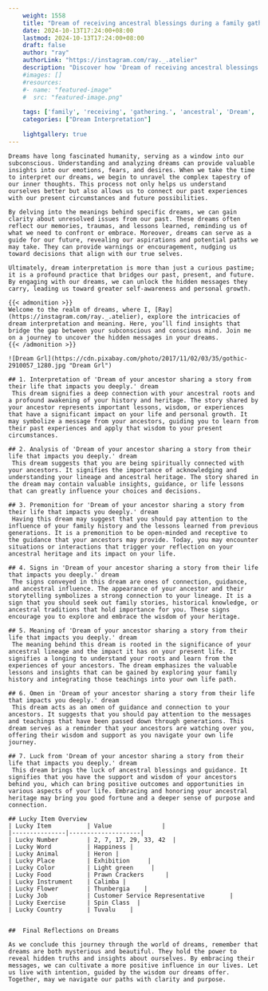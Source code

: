 ```yaml
---
    weight: 1558
    title: "Dream of receiving ancestral blessings during a family gathering."  # Assuming 'title' column exists
    date: 2024-10-13T17:24:00+08:00
    lastmod: 2024-10-13T17:24:00+08:00
    draft: false
    author: "ray"
    authorLink: "https://instagram.com/ray._.atelier"
    description: "Discover how 'Dream of receiving ancestral blessings during a family gathering.' can interpret your future and uncover its significant meanings in your life."
    #images: []
    #resources:
    #- name: "featured-image"
    #  src: "featured-image.png"
    
    tags: ['family', 'receiving', 'gathering.', 'ancestral', 'Dream', 'during', 'a', 'of', 'blessings']
    categories: ["Dream Interpretation"]
    
    lightgallery: true
---
```

    
    Dreams have long fascinated humanity, serving as a window into our subconscious. Understanding and analyzing dreams can provide valuable insights into our emotions, fears, and desires. When we take the time to interpret our dreams, we begin to unravel the complex tapestry of our inner thoughts. This process not only helps us understand ourselves better but also allows us to connect our past experiences with our present circumstances and future possibilities.
    
    By delving into the meanings behind specific dreams, we can gain clarity about unresolved issues from our past. These dreams often reflect our memories, traumas, and lessons learned, reminding us of what we need to confront or embrace. Moreover, dreams can serve as a guide for our future, revealing our aspirations and potential paths we may take. They can provide warnings or encouragement, nudging us toward decisions that align with our true selves.
    
    Ultimately, dream interpretation is more than just a curious pastime; it is a profound practice that bridges our past, present, and future. By engaging with our dreams, we can unlock the hidden messages they carry, leading us toward greater self-awareness and personal growth.
    
    {{< admonition >}}
    Welcome to the realm of dreams, where I, [Ray](https://instagram.com/ray._.atelier), explore the intricacies of dream interpretation and meaning. Here, you’ll find insights that bridge the gap between your subconscious and conscious mind. Join me on a journey to uncover the hidden messages in your dreams.
    {{< /admonition >}}
    
    ![Dream Grl](https://cdn.pixabay.com/photo/2017/11/02/03/35/gothic-2910057_1280.jpg "Dream Grl")
    
    ## 1. Interpretation of 'Dream of your ancestor sharing a story from their life that impacts you deeply.' dream
     This dream signifies a deep connection with your ancestral roots and a profound awakening of your history and heritage. The story shared by your ancestor represents important lessons, wisdom, or experiences that have a significant impact on your life and personal growth. It may symbolize a message from your ancestors, guiding you to learn from their past experiences and apply that wisdom to your present circumstances.
    
    ## 2. Analysis of 'Dream of your ancestor sharing a story from their life that impacts you deeply.' dream
     This dream suggests that you are being spiritually connected with your ancestors. It signifies the importance of acknowledging and understanding your lineage and ancestral heritage. The story shared in the dream may contain valuable insights, guidance, or life lessons that can greatly influence your choices and decisions.
    
    ## 3. Premonition for 'Dream of your ancestor sharing a story from their life that impacts you deeply.' dream
     Having this dream may suggest that you should pay attention to the influence of your family history and the lessons learned from previous generations. It is a premonition to be open-minded and receptive to the guidance that your ancestors may provide. Today, you may encounter situations or interactions that trigger your reflection on your ancestral heritage and its impact on your life.
    
    ## 4. Signs in 'Dream of your ancestor sharing a story from their life that impacts you deeply.' dream
     The signs conveyed in this dream are ones of connection, guidance, and ancestral influence. The appearance of your ancestor and their storytelling symbolizes a strong connection to your lineage. It is a sign that you should seek out family stories, historical knowledge, or ancestral traditions that hold importance for you. These signs encourage you to explore and embrace the wisdom of your heritage.
    
    ## 5. Meaning of 'Dream of your ancestor sharing a story from their life that impacts you deeply.' dream
     The meaning behind this dream is rooted in the significance of your ancestral lineage and the impact it has on your present life. It signifies a longing to understand your roots and learn from the experiences of your ancestors. The dream emphasizes the valuable lessons and insights that can be gained by exploring your family history and integrating those teachings into your own life path.
    
    ## 6. Omen in 'Dream of your ancestor sharing a story from their life that impacts you deeply.' dream
     This dream acts as an omen of guidance and connection to your ancestors. It suggests that you should pay attention to the messages and teachings that have been passed down through generations. This dream serves as a reminder that your ancestors are watching over you, offering their wisdom and support as you navigate your own life journey.
    
    ## 7. Luck from 'Dream of your ancestor sharing a story from their life that impacts you deeply.' dream
     This dream brings the luck of ancestral blessings and guidance. It signifies that you have the support and wisdom of your ancestors behind you, which can bring positive outcomes and opportunities in various aspects of your life. Embracing and honoring your ancestral heritage may bring you good fortune and a deeper sense of purpose and connection.
    
    ## Lucky Item Overview
    | Lucky Item          | Value              |
    |---------------|--------------------|
    | Lucky Number        | 2, 7, 17, 29, 33, 42  |
    | Lucky Word          | Happiness |
    | Lucky Animal        | Heron |
    | Lucky Place         | Exhibition     |
    | Lucky Color         | Light green     |
    | Lucky Food          | Prawn Crackers      |
    | Lucky Instrument    | Calimba |
    | Lucky Flower        | Thunbergia    |
    | Lucky Job           | Customer Service Representative       |
    | Lucky Exercise      | Spin Class  |
    | Lucky Country       | Tuvalu    |
    
    
    ##  Final Reflections on Dreams
    
    As we conclude this journey through the world of dreams, remember that dreams are both mysterious and beautiful. They hold the power to reveal hidden truths and insights about ourselves. By embracing their messages, we can cultivate a more positive influence in our lives. Let us live with intention, guided by the wisdom our dreams offer. Together, may we navigate our paths with clarity and purpose.
    